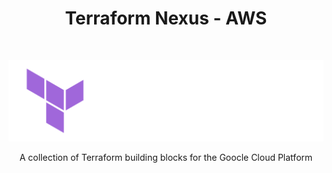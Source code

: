 <h1 align="center"> Terraform Nexus - AWS </h1> <br>
<p align="center">
  <a href="https://developer.hashicorp.com/terraform/intro">
    <img alt="Terraform" title="Terraform" src="../_assets/Terraform_onDark.png" width="512">
  </a>
</p>

<p align="center">
  A collection of Terraform building blocks for the Goocle Cloud Platform
</p>